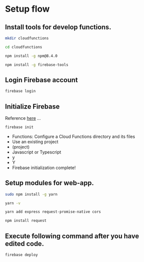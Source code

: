 # Setup flow

## Install tools for develop functions.

```bash
mkdir cloudfunctions
```

```bash
cd cloudfunctions
```

```bash
npm install -g npm@8.4.0
```

```bash
npm install -g firebase-tools
```

## Login Firebase account

```bash
firebase login
```

## Initialize Firebase

Reference [here](https://www.to-r.net/media/note-rss/) ...

```bash
firebase init
```

- Functions: Configure a Cloud Functions directory and its files
- Use an existing project
- (project)
- Javascript or Typescript
- y
- Y
- Firebase initialization complete!

## Setup modules for web-app.

```bash
sudo npm install -g yarn
```

```bash
yarn -v
```

```bash
yarn add express request-promise-native cors
```

```bash
npm install request
```

## Execute following command after you have edited code.

```bash
firebase deploy
```

```bash

```

```bash

```

```bash

```



